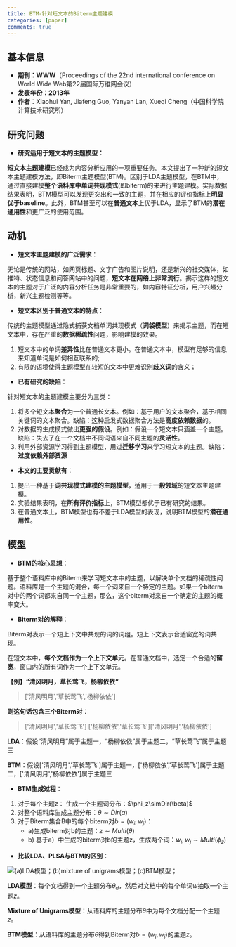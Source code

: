 ```yaml
---
title: BTM-针对短文本的Biterm主题建模
categories: [paper]
comments: true
---
```


## 基本信息

+ **期刊：WWW**（Proceedings of the 22nd international conference on World Wide Web第22届国际万维网会议）
+ **发表年份：2013年**
+ **作者**：Xiaohui Yan, Jiafeng Guo, Yanyan Lan, Xueqi Cheng（中国科学院计算技术研究所）

## 研究问题

+ **研究适用于短文本的主题模型：**

**短文本主题建模**已经成为内容分析应用的一项重要任务。本文提出了一种新的短文本主题建模方法，即Biterm主题模型(BTM)。区别于LDA主题模型，在BTM中，通过直接建模**整个语料库中单词共现模式**(即biterm)的来进行主题建模。实际数据结果表明，BTM模型可以发现更突出和一致的主题，并在相应的评价指标上**明显优于baseline**。此外，BTM甚至可以在**普通文本**上优于LDA，显示了BTM的**潜在通用性**和更广泛的使用范围。

## 动机

+ **短文本主题建模的广泛需求**：

无论是传统的网站，如网页标题、文字广告和图片说明，还是新兴的社交媒体，如推特、状态信息和问答网站中的问题，**短文本在网络上非常流行**。揭示这样的短文本的主题对于广泛的内容分析任务是非常重要的，如内容特征分析，用户兴趣分析，新兴主题检测等等。

+ **短文本区别于普通文本的特点**：

传统的主题模型通过隐式捕获文档单词共现模式（**词袋模型**）来揭示主题，而在短文本中，存在严重的**数据稀疏性**问题，影响建模的效果。
1. 短文本中的单词**差异性**比在普通文本更小。在普通文本中，模型有足够的信息来知道单词是如何相互联系的;
2. 有限的语境使得主题模型在较短的文本中更难识别**歧义词**的含义；

+ **已有研究的缺陷**：

针对短文本的主题建模主要分为三类：

1. 将多个短文本**聚合**为一个普通长文本。例如：基于用户的文本聚合，基于相同关键词的文本聚合。缺陷：这种启发式数据聚合方法是**高度依赖数据**的。
2. 对数据的生成模式做出**更强的假设**。例如：假设一个短文本只涵盖一个主题。缺陷：失去了在一个文档中不同词语来自不同主题的**灵活性**。
3. 利用外部资源学习得到主题模型，用过**迁移学习**来学习短文本的主题。缺陷：**过度依赖外部资源**

+ **本文的主要贡献有**：

1. 提出一种基于**词共现模式建模的主题模型**，适用于**一般领域**的短文本主题建模。
2. 实验结果表明，在**所有评价指标**上，BTM模型都优于已有研究的结果。
3. 在普通文本上，BTM模型也有不差于LDA模型的表现，说明BTM模型的**潜在通用性**。


## 模型

+ **BTM的核心思想**：

基于整个语料库中的Biterm来学习短文本中的主题，以解决单个文档的稀疏性问题。语料库是一个主题的混合，每一个词来自一个特定的主题。如果一个biterm对中的两个词都来自同一个主题，那么，这个biterm对来自一个确定的主题的概率变大。

+ **Biterm对的解释**：

Biterm对表示一个短上下文中共现的词的词组。短上下文表示合适窗宽的词共现。

在短文本中，**每个文档作为一个上下文单元**。在普通文档中，选定一个合适的**窗宽**，窗口内的所有词作为一个上下文单元。

**【例】“清风明月，草长莺飞，杨柳依依“**

> ['清风明月','草长莺飞','杨柳依依']

**则这句话包含三个Biterm对**：

> ['清风明月','草长莺飞'] ['杨柳依依','草长莺飞']['清风明月','杨柳依依']

**LDA**：假设“清风明月”属于主题一，“杨柳依依”属于主题二，“草长莺飞”属于主题三

**BTM**：假设['清风明月','草长莺飞']属于主题一，['杨柳依依','草长莺飞']属于主题二，['清风明月','杨柳依依']属于主题三

+ **BTM生成过程**：

1. 对于每个主题z：
	生成一个主题词分布：$\phi_z\simDir(\beta)$
2. 对整个语料库生成主题分布：$\theta\sim Dir(\alpha)$
3. 对于Biterm集合B中的每个biterm对$b=(w_i,w_j)$：
	+ a)生成biterm对b的主题：$z\sim Multi(\theta)$
	+ b) 基于a）中生成的biterm对b的主题z，生成两个词：$w_i,w_j\sim Multi(\phi_z)$

+ **比较LDA、PLSA与BTM的区别**：

![(a)LDA模型；(b)mixture of unigrams模型；(c)BTM模型；](/asserts/img/BTM/pic1.png "LDA、PLSA与BTM的区别")

**LDA模型**：每个文档得到一个主题分布$\theta_d$，然后对文档中的每个单词$w$抽取一个主题$z$。

**Mixture of Unigrams模型**：从语料库的主题分布$\theta$中为每个文档分配一个主题$z$。

**BTM模型**：从语料库的主题分布$\theta$得到Biterm对$b=(w_i,w_j)$的主题$z$。
